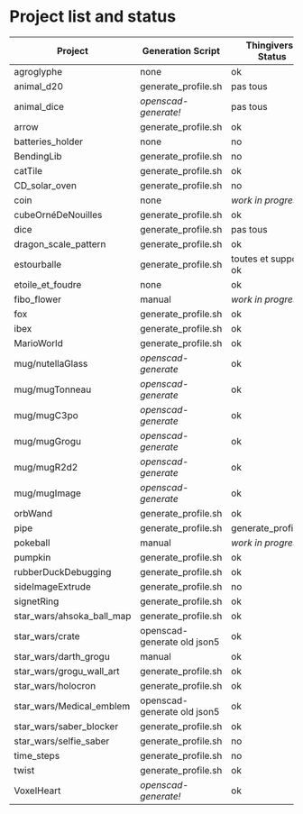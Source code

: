 # Project list and status

| Project                   | Generation Script           | Thingiverse Status   |
|---------------------------|-----------------------------|----------------------|
| agroglyphe                | none                        | ok                   |
| animal_d20                | generate_profile.sh         | pas tous             |
| animal_dice               | *openscad-generate!*        | pas tous             |
| arrow                     | generate_profile.sh         | ok                   |
| batteries_holder          | none                        | no                   |
| BendingLib                | generate_profile.sh         | no                   |
| catTile                   | generate_profile.sh         | ok                   |
| CD_solar_oven             | generate_profile.sh         | no                   |
| coin                      | none                        | *work in progress*   |
| cubeOrnéDeNouilles        | generate_profile.sh         | ok                   |
| dice                      | generate_profile.sh         | pas tous             |
| dragon_scale_pattern      | generate_profile.sh         | ok                   |
| estourballe               | generate_profile.sh         | toutes et support ok |
| etoile_et_foudre          | none                        | ok                   |
| fibo_flower               | manual                      | *work in progress*   |
| fox                       | generate_profile.sh         | ok                   |
| ibex                      | generate_profile.sh         | ok                   |
| MarioWorld                | generate_profile.sh         | ok                   |
| mug/nutellaGlass          | *openscad-generate*         | ok                   |
| mug/mugTonneau            | *openscad-generate*         | ok                   |
| mug/mugC3po               | *openscad-generate*         | ok                   |
| mug/mugGrogu              | *openscad-generate*         | ok                   |
| mug/mugR2d2               | *openscad-generate*         | ok                   |
| mug/mugImage              | *openscad-generate*         | ok                   |
| orbWand                   | generate_profile.sh         | ok                   |
| pipe                      | generate_profile.sh         | generate_profile.sh  |
| pokeball                  | manual                      | *work in progress*   |
| pumpkin                   | generate_profile.sh         | ok                   |
| rubberDuckDebugging       | generate_profile.sh         | ok                   |
| sideImageExtrude          | generate_profile.sh         | no                   |
| signetRing                | generate_profile.sh         | ok                   |
| star_wars/ahsoka_ball_map | generate_profile.sh         | ok                   |
| star_wars/crate           | openscad-generate old json5 | ok                   |
| star_wars/darth_grogu     | manual                      | ok                   |
| star_wars/grogu_wall_art  | generate_profile.sh         | ok                   |
| star_wars/holocron        | generate_profile.sh         | ok                   |
| star_wars/Medical_emblem  | openscad-generate old json5 | ok                   |
| star_wars/saber_blocker   | generate_profile.sh         | ok                   |
| star_wars/selfie_saber    | generate_profile.sh         | no                   |
| time_steps                | generate_profile.sh         | no                   |
| twist                     | generate_profile.sh         | ok                   |
| VoxelHeart                | *openscad-generate!*        | ok                   |
